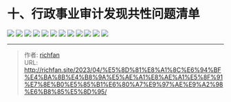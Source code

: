 # 十、行政事业审计发现共性问题清单

![](https://jsd.cdn.zzko.cn/gh/richffan/img@main/audit/审计发现共性问题清单/十-行政事业审计发现共性问题清单/行政事业审计发现共性问题清单_页面_095.webp)
![](https://jsd.cdn.zzko.cn/gh/richffan/img@main/audit/审计发现共性问题清单/十-行政事业审计发现共性问题清单/行政事业审计发现共性问题清单_页面_096.webp)
![](https://jsd.cdn.zzko.cn/gh/richffan/img@main/audit/审计发现共性问题清单/十-行政事业审计发现共性问题清单/行政事业审计发现共性问题清单_页面_097.webp)
![](https://jsd.cdn.zzko.cn/gh/richffan/img@main/audit/审计发现共性问题清单/十-行政事业审计发现共性问题清单/行政事业审计发现共性问题清单_页面_098.webp)
![](https://jsd.cdn.zzko.cn/gh/richffan/img@main/audit/审计发现共性问题清单/十-行政事业审计发现共性问题清单/行政事业审计发现共性问题清单_页面_099.webp)
![](https://jsd.cdn.zzko.cn/gh/richffan/img@main/audit/审计发现共性问题清单/十-行政事业审计发现共性问题清单/行政事业审计发现共性问题清单_页面_100.webp)
![](https://jsd.cdn.zzko.cn/gh/richffan/img@main/audit/审计发现共性问题清单/十-行政事业审计发现共性问题清单/行政事业审计发现共性问题清单_页面_101.webp)
![](https://jsd.cdn.zzko.cn/gh/richffan/img@main/audit/审计发现共性问题清单/十-行政事业审计发现共性问题清单/行政事业审计发现共性问题清单_页面_102.webp)
![](https://jsd.cdn.zzko.cn/gh/richffan/img@main/audit/审计发现共性问题清单/十-行政事业审计发现共性问题清单/行政事业审计发现共性问题清单_页面_103.webp)
![](https://jsd.cdn.zzko.cn/gh/richffan/img@main/audit/审计发现共性问题清单/十-行政事业审计发现共性问题清单/行政事业审计发现共性问题清单_页面_104.webp)
![](https://jsd.cdn.zzko.cn/gh/richffan/img@main/audit/审计发现共性问题清单/十-行政事业审计发现共性问题清单/行政事业审计发现共性问题清单_页面_105.webp)
![](https://jsd.cdn.zzko.cn/gh/richffan/img@main/audit/审计发现共性问题清单/十-行政事业审计发现共性问题清单/行政事业审计发现共性问题清单_页面_106.webp)


---

> 作者: [richfan](https://richfan.site/)  
> URL: http://richfan.site/2023/04/%E5%8D%81%E8%A1%8C%E6%94%BF%E4%BA%8B%E4%B8%9A%E5%AE%A1%E8%AE%A1%E5%8F%91%E7%8E%B0%E5%85%B1%E6%80%A7%E9%97%AE%E9%A2%98%E6%B8%85%E5%8D%95/  

